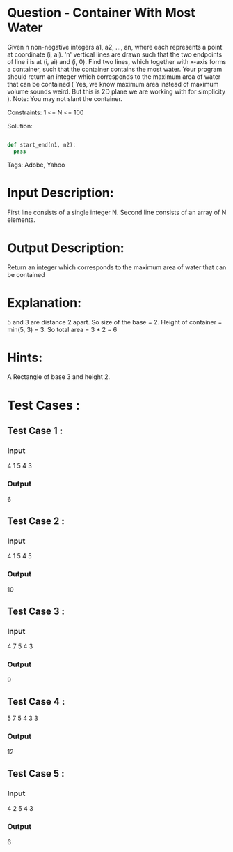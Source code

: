 # Question - Container With Most Water
Given n non-negative integers a1, a2, ..., an,
where each represents a point at coordinate (i, ai).
'n' vertical lines are drawn such that the two endpoints of line i is at (i, ai) and (i, 0).
Find two lines, which together with x-axis forms a container, such that the container contains the most water.
Your program should return an integer which corresponds to the maximum area of water that can be contained ( Yes, we know maximum area instead of maximum volume sounds weird. But this is 2D plane we are working with for simplicity ).
Note: You may not slant the container. 

Constraints:
1 <= N <= 100


Solution:

```python

def start_end(n1, n2):
  pass

```

Tags:
Adobe, Yahoo

# Input Description:
First line consists of a single integer N.
Second line consists of an array of N elements.

# Output Description:
Return an integer which corresponds to the maximum area of water that can be contained

# Explanation:
5 and 3 are distance 2 apart. So size of the base = 2. Height of container = min(5, 3) = 3. 
So total area = 3 * 2 = 6

# Hints:
A Rectangle of base 3 and height 2.

# Test Cases :
## Test Case 1 :
### Input
4
1 5 4 3
### Output
6


## Test Case 2 :
### Input
4
1 5 4 5
### Output
10


## Test Case 3 :
### Input
4
7 5 4 3
### Output
9

## Test Case 4 :
5
7 5 4 3 3
### Output
12


## Test Case 5 :
### Input
4
2 5 4 3
### Output
6
